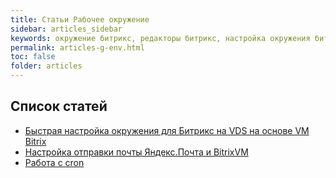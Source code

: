```yaml
---
title: Статьи Рабочее окружение
sidebar: articles_sidebar
keywords: окружение битрикс, редакторы битрикс, настройка окружения битрикс php
permalink: articles-g-env.html
toc: false
folder: articles
---
```


## Список статей

* [Быстрая настройка окружения для Битрикс на VDS на основе VM Bitrix](/my_notepad/articles-env-bitrix-vm-fast-setup-vds.html)
* [Настройка отправки почты Яндекс.Почта и BitrixVM](/my_notepad/articles-env-bitrix-vm-mail-config.html)
* [Работа с cron](/my_notepad/articles-env-cron-howto.html)

